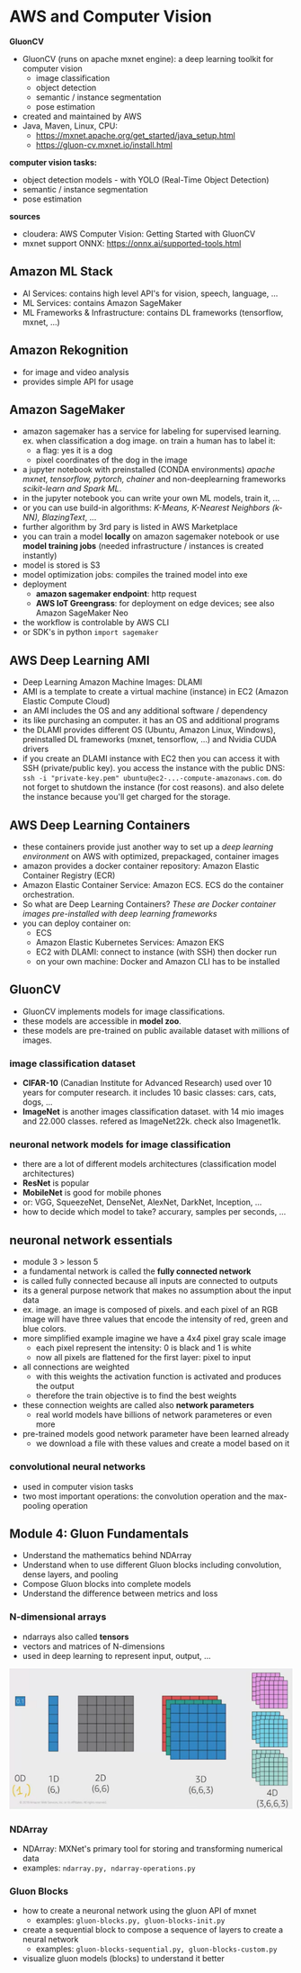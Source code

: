 # AWS and Computer Vision

__GluonCV__
* GluonCV (runs on apache mxnet engine): a deep learning toolkit for computer vision
    * image classification
    * object detection
    * semantic / instance segmentation
    * pose estimation
* created and maintained by AWS
* Java, Maven, Linux, CPU: 
    * https://mxnet.apache.org/get_started/java_setup.html
    * https://gluon-cv.mxnet.io/install.html

__computer vision tasks:__
* object detection models - with YOLO (Real-Time Object Detection)
* semantic / instance segmentation
* pose estimation

__sources__
* cloudera: AWS Computer Vision: Getting Started with GluonCV
* mxnet support ONNX: https://onnx.ai/supported-tools.html

## Amazon ML Stack
* AI Services: contains high level API's for vision, speech, language, ...
* ML Services: contains Amazon SageMaker
* ML Frameworks & Infrastructure: contains DL frameworks (tensorflow, mxnet, ...)

## Amazon Rekognition
* for image and video analysis
* provides simple API for usage

## Amazon SageMaker
* amazon sagemaker has a service for labeling for supervised learning. ex. when classification a dog image. on train a human has to label it: 
    * a flag: yes it is a dog
    * pixel coordinates of the dog in the image
* a jupyter notebook with preinstalled (CONDA environments) _apache mxnet, tensorflow, pytorch, chainer_ and non-deeplearning frameworks _scikit-learn and Spark ML_.
* in the jupyter notebook you can write your own ML models, train it, ...
* or you can use build-in algorithms: _K-Means, K-Nearest Neighbors (k-NN), BlazingText_, ...
* further algorithm by 3rd pary is listed in AWS Marketplace
* you can train a model __locally__ on amazon sagemaker notebook or use __model training jobs__ (needed infrastructure / instances is created instantly)
* model is stored is S3
* model optimization jobs: compiles the trained model into exe
* deployment
    * __amazon sagemaker endpoint__: http request
    * __AWS IoT Greengrass__: for deployment on edge devices; see also Amazon SageMaker Neo
* the workflow is controlable by AWS CLI 
* or SDK's in python `import sagemaker`

## AWS Deep Learning AMI
* Deep Learning Amazon Machine Images: DLAMI
* AMI is a template to create a virtual machine (instance) in EC2 (Amazon Elastic Compute Cloud)
* an AMI includes the OS and any additional software / dependency
* its like purchasing an computer. it has an OS and additional programs
* the DLAMI provides different OS (Ubuntu, Amazon Linux, Windows), preinstalled DL frameworks (mxnet, tensorflow, ...) and Nvidia CUDA drivers
* if you create an DLAMI instance with EC2 then you can access it with SSH (private/public key). you access the instance with the public DNS: `ssh -i "private-key.pem" ubuntu@ec2-...-compute-amazonaws.com`. do not forget to shutdown the instance (for cost reasons). and also delete the instance because you'll get charged for the storage.

## AWS Deep Learning Containers
* these containers provide just another way to set up a _deep learning environment_ on AWS with optimized, prepackaged, container images
* amazon provides a docker container repository: Amazon Elastic Container Registry (ECR)
* Amazon Elastic Container Service: Amazon ECS. ECS do the container orchestration.
* So what are Deep Learning Containers? _These are Docker container images pre-installed with deep learning frameworks_ 
* you can deploy container on:
    * ECS
    * Amazon Elastic Kubernetes Services: Amazon EKS
    * EC2 with DLAMI: connect to instance (with SSH) then docker run
    * on your own machine: Docker and Amazon CLI has to be installed

## GluonCV
* GluonCV implements models for image classifications. 
* these models are accessible in __model zoo__.
* these models are pre-trained on public available dataset with millions of images.

### image classification dataset
* __CIFAR-10__ (Canadian Institute for Advanced Research) used over 10 years for computer research. it includes 10 basic classes: cars, cats, dogs, ...
* __ImageNet__ is another images classification dataset. with 14 mio images and 22.000 classes. refered as ImageNet22k. check also Imagenet1k.

### neuronal network models for image classification
* there are a lot of different models architectures (classification model architectures)
* __ResNet__ is popular
* __MobileNet__ is good for mobile phones
* or: VGG, SqueezeNet, DenseNet, AlexNet, DarkNet, Inception, ...
* how to decide which model to take? accurary, samples per seconds, ...

## neuronal network essentials
* module 3 > lesson 5
* a fundamental network is called the __fully connected network__
* is called fully connected because all inputs are connected to outputs
* its a general purpose network that makes no assumption about the input data
* ex. image. an image is composed of pixels. and each pixel of an RGB image will have three values that encode the intensity of red, green and blue colors.
* more simplified example imagine we have a 4x4 pixel gray scale image
    * each pixel represent the intensity: 0 is black and 1 is white
    * now all pixels are flattened for the first layer: pixel to input
* all connections are weighted
    * with this weights the activation function is activated and produces the output
    * therefore the train objective is to find the best weights
* these connection weights are called also __network parameters__
    * real world models have billions of network parameteres or even more
* pre-trained models good network parameter have been learned already
    * we download a file with these values and create a model based on it

### convolutional neural networks
* used in computer vision tasks
* two most important operations: the convolution operation and the max-pooling operation

## Module 4: Gluon Fundamentals
* Understand the mathematics behind NDArray
* Understand when to use different Gluon blocks including convolution, dense layers, and pooling
* Compose Gluon blocks into complete models
* Understand the difference between metrics and loss 

### N-dimensional arrays
* ndarrays also called __tensors__
* vectors and matrices of N-dimensions
* used in deep learning to represent input, output, ...

![source: aws training](./gluoncv/ndarray.png)

### NDArray
* NDArray: MXNet's primary tool for storing and transforming numerical data
* examples: `ndarray.py, ndarray-operations.py`

### Gluon Blocks
* how to create a neuronal network using the gluon API of mxnet
    * examples: `gluon-blocks.py, gluon-blocks-init.py`
* create a sequential block to compose a sequence of layers to create a neural network
     * examples: `gluon-blocks-sequential.py, gluon-blocks-custom.py`
* visualize gluon models (blocks) to understand it better
